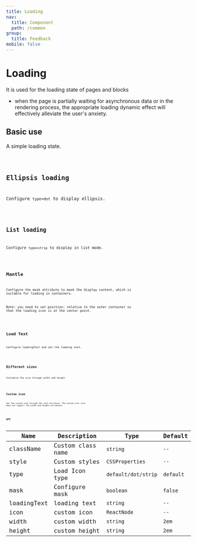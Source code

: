 ```yaml
---
title: Loading
nav:
  title: Component
  path: /common
group:
  title: Feedback
mobile: false
---
```


# Loading

It is used for the loading state of pages and blocks

- when the page is partially waiting for asynchronous data or in the rendering process, the appropriate loading dynamic effect will effectively alleviate the user's anxiety.

## Basic use

A simple loading state.

<code src="./demos/index1.tsx"/>

## Ellipsis loading

Configure `type=dot` to display ellipsis.

<code src="./demos/index2.tsx" />

## List loading

Configure `type=strip` to display in list mode.

<code src="./demos/index7.tsx" />

## Mantle

Configure the mask attribute to mask the display content, which is suitable for loading in containers.

Note: you need to set position: relative to the outer container so that the loading icon is at the center point.

<code src="./demos/index3.tsx" />

## Load Text

Configure loadingText and set the loading text.

<code src="./demos/index4.tsx" />

## Different sizes

Customize the size through width and height.

<code src="./demos/index5.tsx" />

## Custom icon

Set the custom icon through the icon attribute. The custom icon size does not support the width and height attributes.

<code src="./demos/index6.tsx" />

## API

| Name        | Description       | Type                | Default   |
| ----------- | ----------------- | ------------------- | --------- |
| className   | Custom class name | `string`            | `--`      |
| style       | Custom styles     | `CSSProperties`     | `--`      |
| type        | Load Icon type    | `default/dot/strip` | `default` |
| mask        | Configure mask    | `boolean`           | `false`   |
| loadingText | loading text      | `string`            | `--`      |
| icon        | custom icon       | `ReactNode`         | `--`      |
| width       | custom width      | `string`            | `2em`     |
| height      | custom height     | `string`            | `2em`     |

